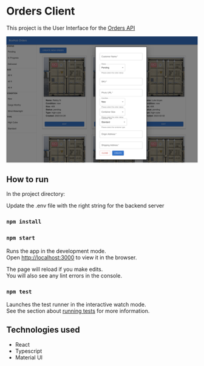 # Orders Client

This project is the User Interface for the [Orders API](https://github.com/aknwosu/boxhub-api)

![alt text](./public/orders-client.png?raw=true)

## How to run

In the project directory:

Update the .env file with the right string for the backend server

### `npm install`

### `npm start`

Runs the app in the development mode.\
Open [http://localhost:3000](http://localhost:3000) to view it in the browser.

The page will reload if you make edits.\
You will also see any lint errors in the console.

### `npm test`

Launches the test runner in the interactive watch mode.\
See the section about [running tests](https://facebook.github.io/create-react-app/docs/running-tests) for more information.

## Technologies used

* React
* Typescript
* Material UI

